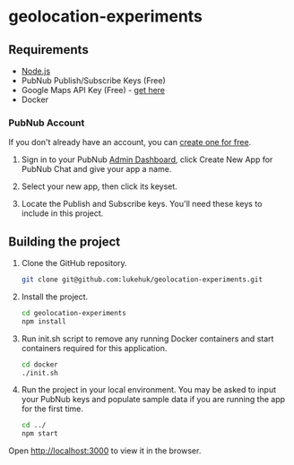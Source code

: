 # geolocation-experiments

## Requirements

* [Node.js](https://nodejs.org/en/)
* PubNub Publish/Subscribe Keys (Free)
* Google Maps API Key (Free) - [get here](https://developers.google.com/maps/documentation/geocoding/get-api-key)
* Docker

### PubNub Account

If you don't already have an account, you can [create one for free](https://dashboard.pubnub.com/).

1. Sign in to your PubNub [Admin Dashboard](https://dashboard.pubnub.com/), click Create New App for PubNub Chat and give your app a name.

1. Select your new app, then click its keyset.

1. Locate the Publish and Subscribe keys. You'll need these keys to include in this project.

## Building the project

1. Clone the GitHub repository.

    ```bash
    git clone git@github.com:lukehuk/geolocation-experiments.git
    ```

1. Install the project.

    ```bash
    cd geolocation-experiments
    npm install
    ```

1. Run init.sh script to remove any running Docker containers and start containers required for this application.

    ```bash
    cd docker
    ./init.sh
    ```

1. Run the project in your local environment. You may be asked to input your PubNub keys and populate sample data if you are running the app for the first time.

    ```bash
    cd ../
    npm start
    ```

Open [http://localhost:3000](http://localhost:3000) to view it in the browser.
